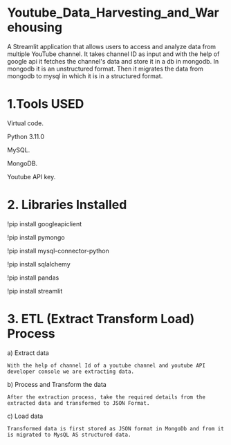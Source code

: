 # Youtube_Data_Harvesting_and_Warehousing

A Streamlit application that allows users to access and analyze data from multiple YouTube channel.
It takes channel ID as input and with the help of google api it fetches the channel's data and store it in a db in mongodb. In mongodb it is an unstructured format.
Then it migrates the data from mongodb to mysql in which it is in a structured format.

# 1.Tools USED

  Virtual code.
  
  Python 3.11.0 
  
  MySQL.
  
  MongoDB.
  
  Youtube API key.
  

# 2. Libraries Installed
 
  !pip install googleapiclient
  
  !pip install pymongo
  
  !pip install mysql-connector-python 
  
  !pip install sqlalchemy 
  
  !pip install pandas
  
  !pip install streamlit

# 3. ETL (Extract Transform Load) Process
 
  a) Extract data
  
    With the help of channel Id of a youtube channel and youtube API developer console we are extracting data.
    
  b) Process and Transform the data
  
    After the extraction process, take the required details from the extracted data and transformed to JSON Format.
    
  c) Load data
  
    Transformed data is first stored as JSON format in MongoDb and from it is migrated to MysQL AS structured data.
    
